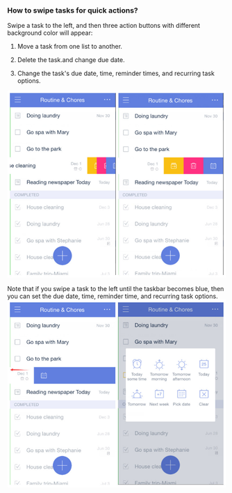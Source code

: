 ### How to swipe tasks for quick actions?

Swipe a task to the left, and then three action buttons with different background color will appear:

1. Move a task from one list to another.

2. Delete the task.and change due date.

3. Change the task's due date, time, reminder times, and recurring task options.

![](swipetask12.jpg)

Note that if you swipe a task to the left until the taskbar becomes blue, then you can set the due date, time, reminder time, and recurring task options.  
![](swipetask34.jpg)

